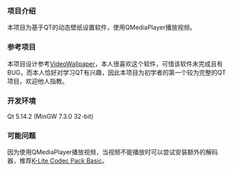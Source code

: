 ### 项目介绍
本项目为基于QT的动态壁纸设置软件，使用QMediaPlayer播放视频。
### 参考项目
本项目设计参考[VideoWallpaper](https://github.com/crablet/VideoWallpaper)，本人很喜欢这个软件，可惜该软件未完成且有BUG，而本人恰好对学习QT有兴趣，因此本项目为初学者的第一个较为完整的QT项目，欢迎他人指教。
### 开发环境
Qt 5.14.2 (MinGW 7.3.0 32-bit)
### 可能问题
因为使用QMediaPlayer播放视频，当视频不能播放时可以尝试安装额外的解码器，推荐[K-Lite Codec Pack Basic](https://codecguide.com/download_k-lite_codec_pack_basic.htm)。
